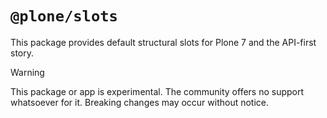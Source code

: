 # `@plone/slots`

This package provides default structural slots for Plone 7 and the API-first story.

> [!WARNING]
> This package or app is experimental.
> The community offers no support whatsoever for it.
> Breaking changes may occur without notice.
